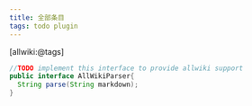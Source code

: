 ```yaml
---
title: 全部条目
tags: todo plugin
---
```


[allwiki:@tags]

```java
//TODO implement this interface to provide allwiki support
public interface AllWikiParser{
  String parse(String markdown);
}

```

